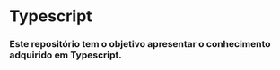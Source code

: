 # Typescript
### Este repositório tem o objetivo apresentar o conhecimento adquirido em Typescript.
